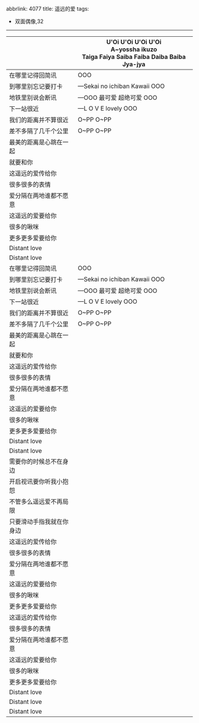 abbrlink: 4077
title: 遥远的爱
tags:
  - 双面偶像,32
---
|      |U'Oi U'Oi U'Oi U'Oi<br>A~yossha ikuzo<br>Taiga Faiya Saiba Faiba Daiba Baiba Jya-jya|
|--|--|
|在哪里记得回简讯|OOO|
|到哪里别忘记要打卡|—Sekai no ichiban Kawaii OOO|
|地铁里别说会断讯|—OOO 最可爱 超绝可爱 OOO|
|下一站很近|—L O V E lovely OOO|
|我们的距离并不算很近|O~PP O~PP|
|差不多隔了几千个公里|O~PP O~PP|
|最美的距离是心跳在一起|      |
|就要和你|      |
|这遥远的爱传给你|      |
|很多很多的表情|      |
|爱分隔在两地谁都不愿意|      |
|这遥远的爱要给你|      |
|很多的啾咪|      |
|更多更多爱要给你|      |
|Distant love|      |
|Distant love|      |
|在哪里记得回简讯|OOO|
|到哪里别忘记要打卡|—Sekai no ichiban Kawaii OOO|
|地铁里别说会断讯|—OOO 最可爱 超绝可爱 OOO|
|下一站很近|—L O V E lovely OOO|
|我们的距离并不算很近|O~PP O~PP|
|差不多隔了几千个公里|O~PP O~PP|
|最美的距离是心跳在一起|      |
|就要和你|      |
|这遥远的爱传给你|      |
|很多很多的表情|      |
|爱分隔在两地谁都不愿意|      |
|这遥远的爱要给你|      |
|很多的啾咪|      |
|更多更多爱要给你|      |
|Distant love|      |
|Distant love|      |
|需要你的时候总不在身边|      |
|开启视讯要你听我小抱怨|      |
|不管多么遥远爱不再局限|      |
|只要滑动手指我就在你身边|      |
|这遥远的爱传给你|      |
|很多很多的表情|      |
|爱分隔在两地谁都不愿意|      |
|这遥远的爱要给你|      |
|很多的啾咪|      |
|更多更多爱要给你|      |
|这遥远的爱传给你|      |
|很多很多的表情|      |
|爱分隔在两地谁都不愿意|      |
|这遥远的爱要给你|      |
|很多的啾咪|      |
|更多更多爱要给你|      |
|Distant love|      |
|Distant love|      |
|Distant love|      |